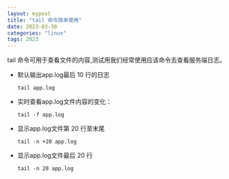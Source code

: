 ```yaml
---
layout: mypost
title: "tail 命令简单使用"
date: 2023-03-30
categories: "linux"
tags: 2023
---
```


tail 命令可用于查看文件的内容,测试用我们经常使用应该命令去查看服务端日志。

- 默认输出app.log最后 10 行的日志

  ```shell
  tail app.log
  ```

- 实时查看app.log文件内容的变化：
  ```shell
  tail -f app.log
  ```

- 显示app.log文件第 20 行至末尾

  ```shell
  tail -n +20 app.log
  ```

- 显示app.log文件最后 20 行

  ```shell
  tail -n 20 app.log
  ```

  
